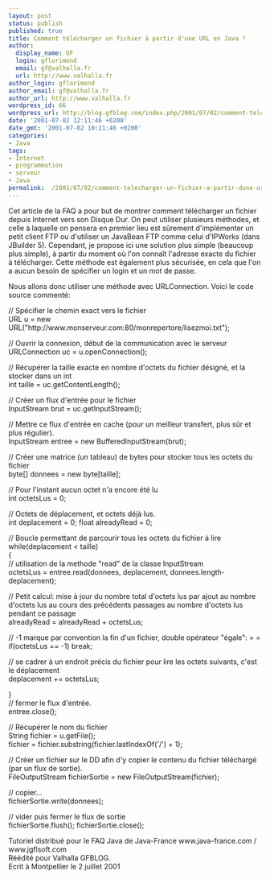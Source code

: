 ```yaml
---
layout: post
status: publish
published: true
title: Comment télécharger un fichier à partir d'une URL en Java ?
author:
  display_name: GF
  login: gflorimond
  email: gf@valhalla.fr
  url: http://www.valhalla.fr
author_login: gflorimond
author_email: gf@valhalla.fr
author_url: http://www.valhalla.fr
wordpress_id: 66
wordpress_url: http://blog.gfblog.com/index.php/2001/07/02/comment-telecharger-un-fichier-a-partir-dune-url-en-java/
date: '2001-07-02 12:11:46 +0200'
date_gmt: '2001-07-02 10:11:46 +0200'
categories:
- Java
tags:
- Internet
- programmation
- serveur
- Java
permalink:  /2001/07/02/comment-telecharger-un-fichier-a-partir-dune-url-en-java/
---
```

<p>Cet article de la FAQ a pour but de montrer comment t&eacute;l&eacute;charger un fichier depuis Internet vers son Disque Dur. On peut utiliser plusieurs m&eacute;thodes, et celle &agrave; laquelle on pensera en premier lieu est s&ucirc;rement d'impl&eacute;menter un petit client FTP ou d'utiliser un JavaBean FTP comme celui d'IPWorks (dans JBuilder 5). Cependant, je propose ici une solution plus simple (beaucoup plus simple), &agrave; partir du moment o&ugrave; l'on conna&icirc;t l'adresse exacte du fichier &agrave; t&eacute;l&eacute;charger. Cette m&eacute;thode est &eacute;galement plus s&eacute;curis&eacute;e, en cela que l'on a aucun besoin de sp&eacute;cifier un login et un mot de passe.</p>
<p>Nous allons donc utiliser une m&eacute;thode avec URLConnection. Voici le code source comment&eacute;:</p>
<p class="Code">// Sp&eacute;cifier le chemin exact vers le fichier<br />
  URL u = new URL(&quot;http://www.monserveur.com:80/monrepertore/lisezmoi.txt&quot;);</p>
<p class="Code">// Ouvrir la connexion, d&eacute;but de la communication avec le serveur<br />
  URLConnection uc = u.openConnection();</p>
<p class="Code">// R&eacute;cup&eacute;rer la taille exacte en nombre d'octets du fichier d&eacute;sign&eacute;, et la stocker dans un int<br />
  int taille = uc.getContentLength();</p>
<p class="Code">// Cr&eacute;er un flux d'entr&eacute;e pour le fichier<br />
  InputStream brut = uc.getInputStream();</p>
<p class="Code">// Mettre ce flux d'entr&eacute;e en cache (pour un meilleur transfert, plus s&ucirc;r et plus r&eacute;gulier).<br />
  InputStream entree = new BufferedInputStream(brut);</p>
<p class="Code">// Cr&eacute;er une matrice (un tableau) de bytes pour stocker tous les octets du fichier<br />
  byte[] donnees = new byte[taille];</p>
<p class="Code">// Pour l'instant aucun octet n'a encore &eacute;t&eacute; lu<br />
  int octetsLus = 0;</p>
<p class="Code">// Octets de d&eacute;placement, et octets d&eacute;j&agrave; lus. <br />
  int deplacement = 0; float alreadyRead = 0;</p>
<p class="Code">// Boucle permettant de parcourir tous les octets du fichier &agrave; lire<br />
  while(deplacement &lt; taille)<br />
  {<br />
  // utilisation de la methode &quot;read&quot; de la classe InputStream<br />
  octetsLus = entree.read(donnees, deplacement, donnees.length-deplacement);</p>
<p class="Code">// Petit calcul: mise &agrave; jour du nombre total d'octets lus par ajout au nombre d'octets lus au cours des pr&eacute;c&eacute;dents passages au nombre d'octets lus pendant ce passage<br />
  alreadyRead = alreadyRead + octetsLus;</p>
<p class="Code">// -1 marque par convention la fin d'un fichier, double op&eacute;rateur &quot;&eacute;gale&quot;: = =<br />
  if(octetsLus == -1) break;</p>
<p class="Code">// se cadrer &agrave; un endroit pr&eacute;cis du fichier pour lire les octets suivants, c'est le d&eacute;placement<br />
  deplacement += octetsLus;</p>
<p class="Code">}<br />
  // fermer le flux d'entr&eacute;e.<br />
  entree.close();</p>
<p class="Code">// R&eacute;cup&eacute;rer le nom du fichier<br />
  String fichier = u.getFile();<br />
  fichier = fichier.substring(fichier.lastIndexOf('/') + 1);</p>
<p class="Code">// Cr&eacute;er un fichier sur le DD afin d'y copier le contenu du fichier t&eacute;l&eacute;charg&eacute; (par un flux de sortie).<br />
  FileOutputStream fichierSortie = new FileOutputStream(fichier);</p>
<p class="Code">// copier...<br />
  fichierSortie.write(donnees);</p>
<p class="Code">// vider puis fermer le flux de sortie<br />
  fichierSortie.flush(); fichierSortie.close();</p>
<p>Tutoriel distribu&eacute; pour le FAQ Java de Java-France www.java-france.com / www.jgflsoft.com<br />
  R&eacute;&eacute;dit&eacute; pour Valhalla GFBLOG. <br />
  Ecrit &agrave; Montpellier le 2 juillet 2001</p>
